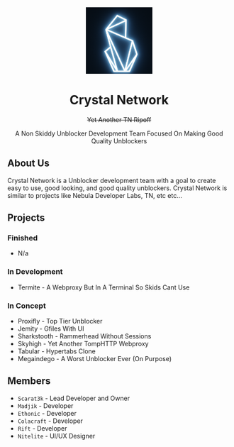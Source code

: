 <div align="center">
<img height="150px" src="https://raw.githubusercontent.com/CrystalNetwork-dev/.github/main/profile/crystal_networktest%20(1).png">
</div>

<div align="center">
<h1 align="center">Crystal Network</h1>
  <p align="center"><strike>Yet Another TN Ripoff</strike></p>
<p align="center">A Non Skiddy Unblocker Development Team Focused On Making Good Quality Unblockers</p>
</div>

## About Us
Crystal Network is a Unblocker development team with a goal to create easy to use, good looking, and good quality unblockers. 
Crystal Network is similar to projects like Nebula Developer Labs, TN, etc etc...

## Projects
### Finished
- N/a
### In Development
- Termite - A Webproxy But In A Terminal So Skids Cant Use
### In Concept
- Proxifly - Top Tier Unblocker
- Jemity - Gfiles With UI
- Sharkstooth - Rammerhead Without Sessions
- Skyhigh - Yet Another TompHTTP Webproxy
- Tabular - Hypertabs Clone
- Megaindego - A Worst Unblocker Ever (On Purpose)

## Members
- <code>Scarat3k</code> - Lead Developer and Owner
- <code>Madjik</code> - Developer
- <code>Ethonic</code> - Developer
- <code>Colacraft</code> - Developer
- <code>Rift</code> - Developer
- <code>Nitelite</code> - UI/UX Designer
